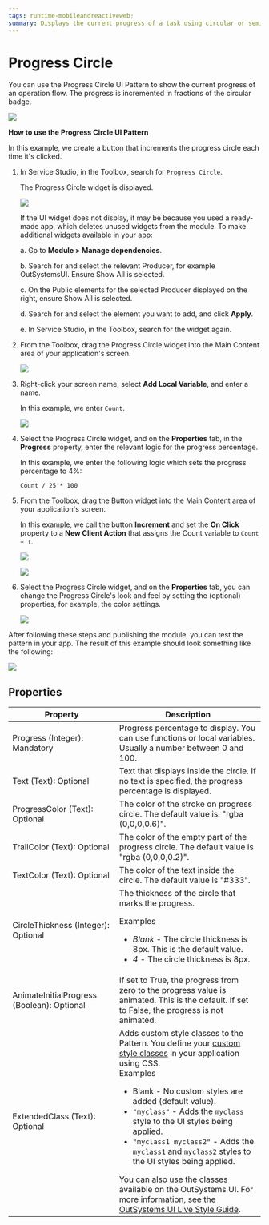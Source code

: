 ```yaml
---
tags: runtime-mobileandreactiveweb;
summary: Displays the current progress of a task using circular or semi-circular progress indicators.
---
```


# Progress Circle

You can use the Progress Circle UI Pattern to show the current progress of an operation flow. The progress is incremented in fractions of the circular badge.

![](<images/progresscircle-1-ss.png>)

**How to use the Progress Circle UI Pattern**

In this example, we create a button that increments the progress circle each time it's clicked.

1. In Service Studio, in the Toolbox, search for `Progress Circle`.

    The Progress Circle widget is displayed.

    ![](<images/progresscircle-2-ss.png>)

    If the UI widget does not display, it may be because you used a ready-made app, which deletes unused widgets from the module. To make additional widgets available in your app:

    a. Go to **Module > Manage dependencies**.

    b. Search for and select the relevant Producer, for example OutSystemsUI. Ensure Show All is selected. 

    c. On the Public elements for the selected Producer displayed on the right, ensure Show All is selected.
    
    d. Search for and select the element you want to add, and click **Apply**. 
    
    e. In Service Studio, in the Toolbox, search for the widget again.

1. From the Toolbox, drag the Progress Circle widget into the Main Content area of your application's screen.

    ![](<images/progresscircle-3-ss.png>)

1. Right-click your screen name, select **Add Local Variable**, and enter a name. 

    In this example, we enter `Count`.

    ![](<images/progresscircle-4-ss.png>)

1. Select the Progress Circle widget, and on the **Properties** tab, in the **Progress** property, enter the relevant logic for the progress percentage.

    In this example, we enter the following logic which sets the progress percentage to 4%:

    `Count / 25 * 100`

1. From the Toolbox, drag the Button widget into the Main Content area of your application's screen. 

    In this example, we call the button **Increment** and set the **On Click** property to a  **New Client Action** that assigns the Count variable to `Count + 1`.

    ![](<images/progresscircle-6-ss.png>)

    ![](<images/progresscircle-5-ss.png>)

1. Select the Progress Circle widget, and on the **Properties** tab, you can change the Progress Circle's look and feel by setting the (optional) properties, for example, the color settings.

    ![](<images/progresscircle-8-ss.png>)

After following these steps and publishing the module, you can test the pattern in your app. The result of this example should look something like the following:

![](<images/progresscircle-7-ss.png>)

## Properties

| Property | Description |
|---|---|
| Progress (Integer): Mandatory | Progress percentage to display. You can use functions or local variables. Usually a number between 0 and 100. |
| Text (Text): Optional | Text that displays inside the circle. If no text is specified, the progress percentage is displayed. |
| ProgressColor (Text): Optional | The color of the stroke on progress circle. The default value is: "rgba (0,0,0,0.6)".
| TrailColor (Text): Optional | The color of the empty part of the progress circle. The default value is "rgba (0,0,0,0.2)". |
| TextColor (Text): Optional | The color of the text inside the circle. The default value is "#333". |
| CircleThickness (Integer): Optional | The thickness of the circle that marks the progress. <p>Examples <ul><li>_Blank_ - The circle thickness is 8px. This is the default value.</li><li>_4_ - The circle thickness is 8px.</li></ul></p> |
| AnimateInitialProgress (Boolean): Optional  | If set to True, the progress from zero to the progress value is animated. This is the default. If set to False, the progress is not animated. |
| ExtendedClass (Text): Optional | Adds custom style classes to the Pattern. You define your [custom style classes](../../../../../develop/ui/look-feel/css.md) in your application using CSS. <br/>Examples <ul><li>Blank - No custom styles are added (default value).</li><li>``"myclass"`` - Adds the ``myclass`` style to the UI styles being applied.</li><li>``"myclass1 myclass2"`` - Adds the ``myclass1`` and ``myclass2`` styles to the UI styles being applied.</li></ul>You can also use the classes available on the OutSystems UI. For more information, see the [OutSystems UI Live Style Guide](https://outsystemsui.outsystems.com/StyleGuidePreview/Styles). |
